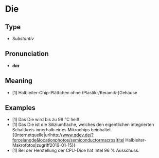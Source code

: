 # Die
## Type
- _Substantiv_
## Pronunciation
- **_daɪ_**
## Meaning
- [1] Halbleiter-Chip-Plättchen ohne (Plastik-/Keramik-)Gehäuse
## Examples
- [1] Das Die wird bis zu 98 °C heiß.
- [1] Das Die ist die Siliziumfläche, welches den eigentlichen integrierten Schaltkreis innerhalb eines Mikrochips beinhaltet.<ref>{{Internetquelle|urlhttp://www.qdev.de/?forcelangde&locationphotos/semiconductormacros|titel Halbleiter-Makrofotos|zugriff2016-01-15}}</ref>
- [1] Bei der Herstellung der CPU-Dice hat Intel 96 % Ausschuss.
